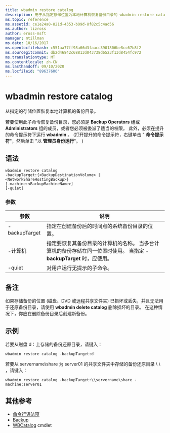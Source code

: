 ```yaml
---
title: wbadmin restore catalog
description: 用于从指定存储位置为本地计算机恢复备份目录的 wbadmin restore catalog 参考文章。
ms.topic: reference
ms.assetid: ce1e24a0-821d-4353-b09d-8f82c5c4ad56
ms.author: lizross
author: eross-msft
manager: mtillman
ms.date: 10/16/2017
ms.openlocfilehash: c551aa77ff98a66d3faacc3901806be8cc67b8f2
ms.sourcegitcommit: db2d46842c68813d043738d6523f13d8454fc972
ms.translationtype: MT
ms.contentlocale: zh-CN
ms.lasthandoff: 09/10/2020
ms.locfileid: "89637606"
---
```

# <a name="wbadmin-restore-catalog"></a>wbadmin restore catalog

从指定的存储位置恢复本地计算机的备份目录。

若要使用此子命令恢复备份目录，您必须是 **Backup Operators** 组或 **Administrators** 组的成员，或者您必须被委派了适当的权限。 此外，必须在提升的命令提示符下运行 **wbadmin** 。  (打开提升的命令提示符，右键单击 " **命令提示符**"，然后单击 "以 **管理员身份运行**"。 ) 

## <a name="syntax"></a>语法

```
wbadmin restore catalog
-backupTarget:{<BackupDestinationVolume> | <NetworkShareHostingBackup>}
[-machine:<BackupMachineName>]
[-quiet]
```

### <a name="parameters"></a>参数

|参数|说明|
|---------|-----------|
|-backupTarget|指定在创建备份后的时间点的系统备份目录的位置。|
|-计算机|指定要恢复其备份目录的计算机的名称。 当多台计算机的备份存储在同一位置时使用。 当指定 **-backupTarget** 时，应使用。|
|-quiet|对用户运行无提示的子命令。|

## <a name="remarks"></a>备注

如果存储备份的位置 (磁盘、DVD 或远程共享文件夹) 已损坏或丢失，并且无法用于还原备份目录，请使用 **wbadmin delete catalog** 删除损坏的目录。 在这种情况下，你应在删除备份目录后创建新备份。

## <a name="examples"></a>示例

若要从磁盘 d：上存储的备份还原目录，请键入：
```
wbadmin restore catalog -backupTarget:d
```
若要从 servername\share 为 server01 的共享文件夹中存储的备份还原目录 \\ \\ ，请键入：
```
wbadmin restore catalog -backupTarget:\\servername\share -machine:server01
```

## <a name="additional-references"></a>其他参考

- [命令行语法项](command-line-syntax-key.md)
-   [Backup](wbadmin.md)
-   [WBCatalog](/powershell/module/windowserverbackup/?view=winserver2012r2-ps) cmdlet
